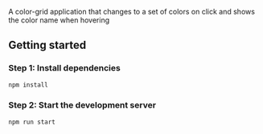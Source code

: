 A color-grid application that changes to a set of colors on click and shows the color name when hovering

## Getting started

### Step 1: Install dependencies

```bash
npm install
```

### Step 2: Start the development server

```bash
npm run start
```
